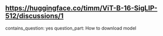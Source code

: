 ## https://huggingface.co/timm/ViT-B-16-SigLIP-512/discussions/1

contains_question: yes
question_part: How to download model